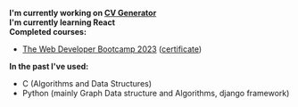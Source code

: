 **I'm currently working on [CV Generator][cv_generator]** <br>
**I'm currently learning React** <br>
**Completed courses:**  <br>
- [The Web Developer Bootcamp 2023][webDevBootcamp2023] ([certificate][webDevBootcamp2023Certificate])

**In the past I've used:** <br>
- C (Algorithms and Data Structures)
- Python (mainly Graph Data structure and Algorithms, django framework)

[cv_generator]: https://github.com/MgK720/CV_generator
[webDevBootcamp2023]: https://www.udemy.com/course/the-web-developer-bootcamp/
[webDevBootcamp2023Certificate]: https://www.udemy.com/certificate/UC-5eaacae8-3445-45c0-8ece-3dae751b9c15/

